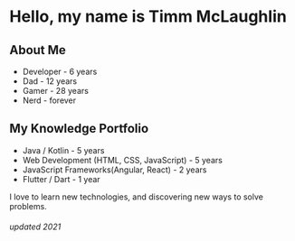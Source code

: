 <h1>Hello, my name is Timm McLaughlin</h1>

<h2>About Me</h2>
<ul>
  <li>Developer - 6 years</li>
  <li>Dad - 12 years</li>
  <li>Gamer - 28 years</li>
  <li>Nerd - forever</li>
</ul>

<h2>My Knowledge Portfolio</h2>
<ul>
  <li>Java / Kotlin - 5 years</li>
  <li>Web Development (HTML, CSS, JavaScript) - 5 years</li>
  <li>JavaScript Frameworks(Angular, React) - 2 years</li>
  <li>Flutter / Dart - 1 year</li>
</ul>

<p>I love to learn new technologies, and discovering new ways to solve problems.</p>


<h6>updated 2021</h6>
